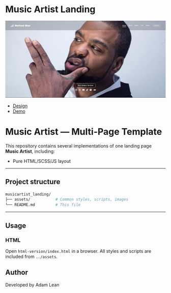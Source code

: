 # Music Artist Landing

![Music Artist](./assets/img/screenshot.jpg)

- [Design](https://www.figma.com/design/1kUHvkyQHC5puqsIxhO97q/Music-Artist-Landing-Page---Website-Template--Community-?node-id=59-1121&t=ursXw2AzVsmTAjzB-1)
- [Demo](https://crashtheroutines.github.io/luxurycar_landing)

# Music Artist — Multi-Page Template

This repository contains several implementations of one landing page **Music Artist**, including:

- Pure HTML/SCSS/JS layout

---

## Project structure

```bash
musicartist_landing/
├── assets/           # Common styles, scripts, images
└── README.md         # This file
```

---

## Usage

### HTML

Open `html-version/index.html` in a browser. All styles and scripts are included from `../assets`.

## Author

Developed by Adam Lean
